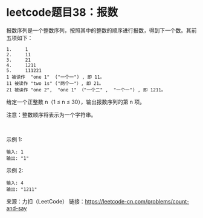 # leetcode题目38：报数

报数序列是一个整数序列，按照其中的整数的顺序进行报数，得到下一个数。其前五项如下：

    1.     1
    2.     11
    3.     21
    4.     1211
    5.     111221
    1 被读作  "one 1"  ("一个一") , 即 11。
    11 被读作 "two 1s" ("两个一"）, 即 21。
    21 被读作 "one 2",  "one 1" （"一个二" ,  "一个一") , 即 1211。

给定一个正整数 n（1 ≤ n ≤ 30），输出报数序列的第 n 项。

注意：整数顺序将表示为一个字符串。

 

示例 1:

    输入: 1
    输出: "1"
示例 2:

    输入: 4
    输出: "1211"

来源：力扣（LeetCode）
链接：https://leetcode-cn.com/problems/count-and-say
